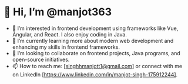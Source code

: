 # 👋 Hi, I’m @manjot363
- 👀 I’m interested in frontend development using frameworks like Vue, Angular, and React. I also enjoy coding in Java.
- 🌱 I’m currently learning more about modern web development and enhancing my skills in frontend frameworks.
- 💞️ I’m looking to collaborate on frontend projects, Java programs, and open-source initiatives.
- 📫 How to reach me: [singhhmanjott1@gmail.com] or connect with me on LinkedIn [https://www.linkedin.com/in/manjot-singh-175912244].

<!---
manjot363/manjot363 is a ✨ special ✨ repository because its `README.md` (this file) appears on your GitHub profile.
You can click the Preview link to take a look at your changes.
--->
